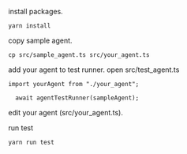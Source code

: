 
install packages.
```
yarn install
```

copy sample agent.

```
cp src/sample_agent.ts src/your_agent.ts
```

add your agent to test runner. open src/test_agent.ts

```
import yourAgent from "./your_agent";
```

```
  await agentTestRunner(sampleAgent);
```

edit your agent (src/your_agent.ts).

run test

```
yarn run test
```



